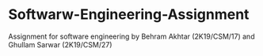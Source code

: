 # Softwarw-Engineering-Assignment
Assignment for software engineering by Behram Akhtar (2K19/CSM/17) and Ghullam Sarwar (2K19/CSM/27)
